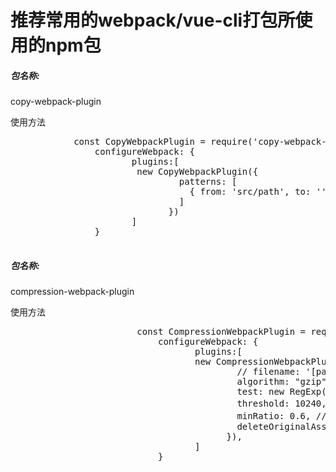<sourecs>
<div>
      <h1>推荐常用的webpack/vue-cli打包所使用的npm包</h1>
      <div>
        <div>
          <h5>包名称:</h5>
          <el-link target="_blank" :underline="false"
                   title="将单个文件或整个目录复制到构建目录"
                   href="https://www.npmjs.com/package/copy-webpack-plugin"
          >copy-webpack-plugin</el-link>
        </div>
        <p>使用方法</p>
        <pre>
            const CopyWebpackPlugin = require('copy-webpack-plugin')
                configureWebpack: {
                       plugins:[
                        new CopyWebpackPlugin({
                                patterns: [
                                  { from: 'src/path', to: '' }
                                ]
                              })
                       ]
                }
            </pre>
        <div>
          <h5>包名称:</h5>
          <el-link target="_blank" :underline="false"
                   title="提供带 Content-Encoding 编码的压缩版的资源"
                   href="https://www.npmjs.com/package/compression-webpack-plugin"
          >compression-webpack-plugin</el-link>
        </div>
        <p>使用方法</p>
        <pre>
                        const CompressionWebpackPlugin = require("compression-webpack-plugin");
                            configureWebpack: {
                                   plugins:[
                                   new CompressionWebpackPlugin({
                                           // filename: '[path].gz[query]',
                                           algorithm: "gzip",
                                           test: new RegExp("\\.(" + productionGzipExtensions.join("|") + ")$"),
                                           threshold: 10240, //对超过10k的数据进行压缩
                                           minRatio: 0.6, // 压缩比例，值为0 ~ 1
                                           deleteOriginalAssets:false
                                         }),
                                   ]
                            }
                        </pre>
      </div>
    </div>
</sourecs>


